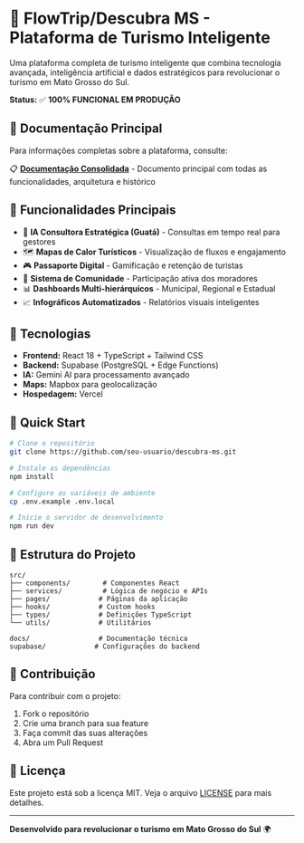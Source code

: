# 🚀 FlowTrip/Descubra MS - Plataforma de Turismo Inteligente

Uma plataforma completa de turismo inteligente que combina tecnologia avançada, inteligência artificial e dados estratégicos para revolucionar o turismo em Mato Grosso do Sul.

**Status:** ✅ **100% FUNCIONAL EM PRODUÇÃO**

## 📖 Documentação Principal

Para informações completas sobre a plataforma, consulte:

📋 **[Documentação Consolidada](docs/FLOWTRIP_DOCUMENTACAO_CONSOLIDADA.md)** - Documento principal com todas as funcionalidades, arquitetura e histórico

## 🎯 Funcionalidades Principais

- 🧠 **IA Consultora Estratégica (Guatá)** - Consultas em tempo real para gestores
- 🗺️ **Mapas de Calor Turísticos** - Visualização de fluxos e engajamento
- 🎮 **Passaporte Digital** - Gamificação e retenção de turistas
- 👥 **Sistema de Comunidade** - Participação ativa dos moradores
- 📊 **Dashboards Multi-hierárquicos** - Municipal, Regional e Estadual
- 📈 **Infográficos Automatizados** - Relatórios visuais inteligentes

## 🚀 Tecnologias

- **Frontend:** React 18 + TypeScript + Tailwind CSS
- **Backend:** Supabase (PostgreSQL + Edge Functions)
- **IA:** Gemini AI para processamento avançado
- **Maps:** Mapbox para geolocalização
- **Hospedagem:** Vercel

## 🏁 Quick Start

```bash
# Clone o repositório
git clone https://github.com/seu-usuario/descubra-ms.git

# Instale as dependências
npm install

# Configure as variáveis de ambiente
cp .env.example .env.local

# Inicie o servidor de desenvolvimento
npm run dev
```

## 📁 Estrutura do Projeto

```
src/
├── components/        # Componentes React
├── services/          # Lógica de negócio e APIs
├── pages/            # Páginas da aplicação
├── hooks/            # Custom hooks
├── types/            # Definições TypeScript
└── utils/            # Utilitários

docs/                 # Documentação técnica
supabase/            # Configurações do backend
```

## 🤝 Contribuição

Para contribuir com o projeto:

1. Fork o repositório
2. Crie uma branch para sua feature
3. Faça commit das suas alterações
4. Abra um Pull Request

## 📜 Licença

Este projeto está sob a licença MIT. Veja o arquivo [LICENSE](LICENSE) para mais detalhes.

---

**Desenvolvido para revolucionar o turismo em Mato Grosso do Sul** 🌍
